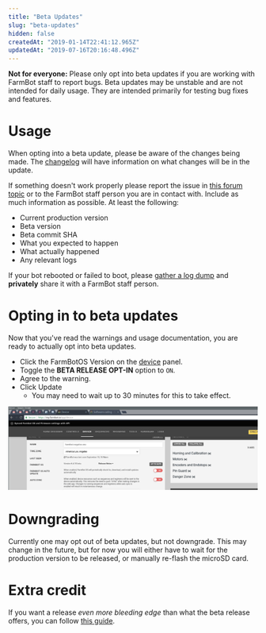```yaml
---
title: "Beta Updates"
slug: "beta-updates"
hidden: false
createdAt: "2019-01-14T22:41:12.965Z"
updatedAt: "2019-07-16T20:16:48.496Z"
---
```


__Not for everyone:__
Please only opt into beta updates if you are working with FarmBot staff to report bugs. Beta updates may be unstable and are not intended for daily usage. They are intended primarily for testing bug fixes and features.

# Usage
When opting into a beta update, please be aware of the changes being made. The [changelog](https://github.com/FarmBot/farmbot_os/blob/staging/CHANGELOG.md#changelog) will have information on what changes will be in the update.

If something doesn't work properly please report the issue in [this forum topic](https://forum.farmbot.org/t/using-farmbotos-beta-updates/3951) or to the FarmBot staff person you are in contact with. Include as much information as possible. At least the following:

* Current production version
* Beta version
* Beta commit SHA
* What you expected to happen
* What actually happened
* Any relevant logs

If your bot rebooted or failed to boot, please [gather a log dump](/v7/Documentation/farmbot-os/gathering-a-log-dump.md) and **privately** share it with a FarmBot staff person.

# Opting in to beta updates
Now that you've read the warnings and usage documentation, you are ready to actually opt into beta updates.

* Click the FarmBotOS Version on the [device](https://my.farm.bot/app/device) panel.
* Toggle the **BETA RELEASE OPT-IN** option to `ON`.
* Agree to the warning.
* Click <span class="fb-button fb-green">Update</span>
   * You may need to wait up to 30 minutes for this to take effect.

![out.gif](/images/out.gif)


# Downgrading
Currently one may opt out of beta updates, but not downgrade. This may change in the future, but for now you will either have to wait for the production version to be released, or manually re-flash the microSD card.

# Extra credit
If you want a release _even more bleeding edge_ than what the beta release offers, you can follow [this guide](https://github.com/FarmBot/farmbot_os/blob/staging/docs/BUILDING.md#building-an-image-from-source).
